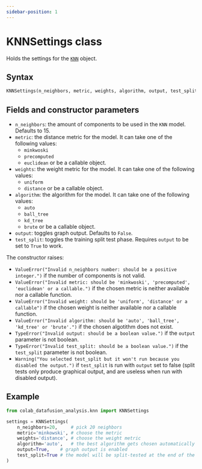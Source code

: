 ```yaml
---
sidebar-position: 1
---
```


# KNNSettings class

Holds the settings for the [`KNN`](knn.md) object.

## Syntax

```python
KNNSettings(n_neighbors, metric, weights, algorithm, output, test_split)
```

## Fields and constructor parameters
- `n_neighbors`: the amount of components to be used in the `KNN` model. Defaults to 15.
- `metric`: the distance metric for the model. It can take one of the following values:
    - `minkwoski`
    - `precomputed`
    - `euclidean`
  or be a callable object.
- `weights`: the weight metric for the model. It can take one of the following values:
    - `uniform`
    - `distance`
  or be a callable object.
- `algorithm`: the algorithm for the model. It can take one of the following values:
    - `auto`
    - `ball_tree`
    - `kd_tree`
    - `brute`
  or be a callable object.
- `output`: toggles graph output. Defaults to `False`.
- `test_split`: toggles the training split test phase. Requires `output` to be set to `True` to work.

The constructor raises:
- `ValueError("Invalid n_neighbors number: should be a positive integer.")` if the number of components is not valid.
- `ValueError("Invalid metric: should be 'minkwoski', 'precomputed', 'euclidean' or a callable.")` if the chosen metric is neither available nor a callable function.
- `ValueError("Invalid weight: should be 'uniform', 'distance' or a callable")` if the chosen weight is neither available nor a callable function.
- `ValueError("Invalid algorithm: should be 'auto', 'ball_tree', 'kd_tree' or 'brute'.")` if the chosen algotithm does not exist.
- `TypeError("Invalid output: should be a boolean value.")` if the `output` parameter is not boolean.
- `TypeError("Invalid test_split: should be a boolean value.")` if the `test_split` parameter is not boolean.
- `Warning("You selected test_split but it won't run because you disabled the output.")` if `test_split` is run with `output` set to false (split tests only produce graphical output, and are useless when run with disabled output).

## Example

```python
from colab_datafusion_analysis.knn import KNNSettings

settings = KNNSettings(
    n_neighbors=20,     # pick 20 neighbors
    metric='minkowski', # choose the metric
    weights='distance', # choose the weight metric
    algorithm='auto',   # the best algorithm gets chosen automatically
    output=True,    # graph output is enabled
    test_split=True # the model will be split-tested at the end of the training
)
```